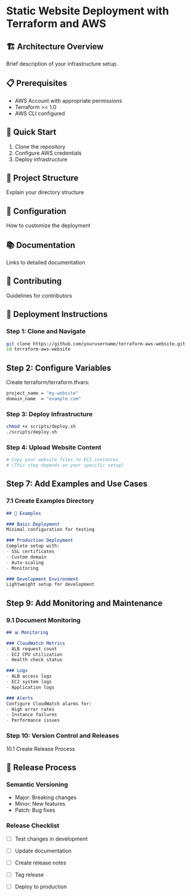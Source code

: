 # Static Website Deployment with Terraform and AWS

## 🏗️ Architecture Overview
Brief description of your infrastructure setup.

## 📋 Prerequisites
- AWS Account with appropriate permissions
- Terraform >= 1.0
- AWS CLI configured

## 🚀 Quick Start
1. Clone the repository
2. Configure AWS credentials
3. Deploy infrastructure

## 📁 Project Structure
Explain your directory structure

## 🔧 Configuration
How to customize the deployment

## 📚 Documentation
Links to detailed documentation

## 🤝 Contributing
Guidelines for contributors

## 🚀 Deployment Instructions

### Step 1: Clone and Navigate
```bash
git clone https://github.com/yourusername/terraform-aws-website.git
cd terraform-aws-website
```

## Step 2: Configure Variables

Create terraform/terraform.tfvars:

```bash
project_name = "my-website"
domain_name  = "example.com"
```

### Step 3: Deploy Infrastructure
```bash
chmod +x scripts/deploy.sh
./scripts/deploy.sh
```

### Step 4: Upload Website Content
```bash
# Copy your website files to EC2 instances
# (This step depends on your specific setup)
```


## Step 7: Add Examples and Use Cases


### 7.1 Create Examples Directory
```markdown
## 📝 Examples

### Basic Deployment
Minimal configuration for testing

### Production Deployment
Complete setup with:
- SSL certificates
- Custom domain
- Auto-scaling
- Monitoring

### Development Environment
Lightweight setup for development
```


## Step 9: Add Monitoring and Maintenance


### 9.1 Document Monitoring
```markdown
## 📊 Monitoring

### CloudWatch Metrics
- ALB request count
- EC2 CPU utilization
- Health check status

### Logs
- ALB access logs
- EC2 system logs
- Application logs

### Alerts
Configure CloudWatch alarms for:
- High error rates
- Instance failures
- Performance issues
```

### Step 10: Version Control and Releases

10.1 Create Release Process


## 🔄 Release Process

### Semantic Versioning
- Major: Breaking changes
- Minor: New features
- Patch: Bug fixes

### Release Checklist
- [ ] Test changes in development
- [ ] Update documentation
- [ ] Create release notes
- [ ] Tag release
- [ ] Deploy to production


